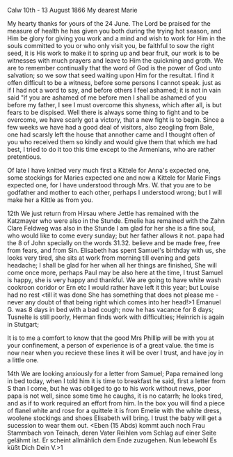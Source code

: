  Calw 10th - 13 August 1866
My dearest Marie

My hearty thanks for yours of the 24 June. The Lord be praised for the measure of health he has given you both during the trying hot season, and Him be glory for giving you work and a mind and wish to work for Him in the souls committed to you or who only visit you, be faithful to sow the right seed, it is His work to make it to spring up and bear fruit, our work is to be witnesses with much prayers and leave to Him the quickning and groth. We are to remember continually that the word of God is the power of God unto salvation; so we sow that seed waiting upon Him for the resultat. I find it offen difficult to be a witness, before some persons I cannot speak. just as if I had not a word to say, and before others I feel ashamed; it is not in vain said "if you are ashamed of me before men I shall be ashamed of you before my father, I see I must overcome this shyness, which after all, is but fears to be dispised. Well there is always some thing to fight and to be overcome, we have scarly got a victory, that a new fight is to begin. Since a few weeks we have had a good deal of visitors, also zeogling from Bale, one had scarsly left the house that annother came and I thought often of you who received them so kindly and would give them that which we had best, I tried to do it too this time except to the Armenians, who are rather pretentious.

Of late I have knitted very much first a Kittele for Anna's expected one, some stockings for Maries expected one and now a Kittele for Marie Fings expected one, for I have understood through Mrs. W. that you are to be godfather and mother to each other, perhaps I understood wrong; but I will make her a Kittle as from you.

12th We just return from Hirsau where Jettle has remained with the Katzmayer who were also in the Stunde. Emelie has remained with the Zahn Clare Feldweg was also in the Stunde I am glad for her she is a fine soul, who would like to come every sunday; but her father allows it not. papa had the 8 of John specially on the words 31.32. believe and be made free, free from fears, and from Sin. Elisabeth has spent Samuel's birthday with us, she looks very tired, she sits at work from morning till evening and gets headache; I shall be glad for her when all her things are finished, She will come once more, perhaps Paul may be also here at the time, I trust Samuel is happy, she is very happy and thankful. We are going to have white wash cookroon coridor or Ern etc I would rather have left it this year; but Louise had no rest <till it was done She has something that does not please me - never any doubt of that being right which comes into her head!>1 
Emanuel G. was 8 days in bed with a bad cough; now he has vacance for 8 days; Tusnelte is still poorly, Herman finds work with difficulties; Heinrich is again in Stutgart;

It is to me a comfort to know that the good Mrs Phillip will be with you at your confinement, a person of experience is of a great value. the time is now near when you recieve these lines it will be over I trust, and have joy in a little one.

14th We are looking anxiously for a letter from Samuel; Papa remained long in bed today, when I told him it is time to breakfast he said, first a letter from S than I come, but he was obliged to go to his work without news, poor papa is not well, since some time he caughs, it is no catarrh; he looks tired, and as if to work required an effort from him. In the box you will find a piece of flanel white and rose for a quittele it is from Emelie with the white dress, woolene stockings and shoes Elisabeth will bring. I trust the baby will get a sucession to wear them out. <Eben (15 Abds) kommt auch noch Frau Stammbach von Teinach, deren Vater Reihlen vom Schlag auf einer Seite gelähmt ist. Er scheint allmählich dem Ende zuzugehen. Nun lebewohl
 Es küßt Dich Dein V.>1
